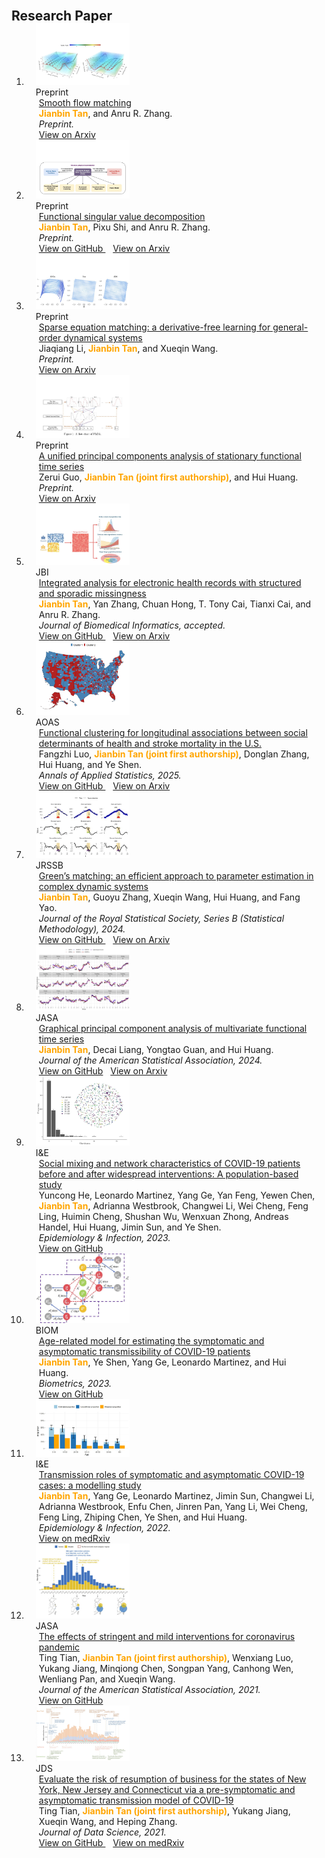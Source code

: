  <head>
    <style>
     
.pub-row {
  display: flex;
  justify-content: space-between;
  align-items: flex-start; /* 将元素顶部对齐 */
  margin-bottom: 1px;
  border-bottom: none;
  padding-bottom: 1px;
}
    </style>
  </head>
  
  
 
<h2 id="publications" style="margin: 2px 0px -15px;">Research Paper</h2>

<div class="publications">
<ol class="bibliography">


<li>
<div class="pub-row">
   <div class="col-sm-3 abbr" style="position: relative;padding-right: 15px;padding-left: 15px;max-width: 150px;max-height: 150px">
    <img src="assets/img/SMO.jpg" style="width: auto; height: auto">
     <abbr class="badge">  Preprint </abbr>
  </div>
  <div class="col-sm-9" style="position: relative;padding-right: 15px;padding-left: 20px;">
    <div class="title"><a href="https://arxiv.org/abs/2508.13831">Smooth flow matching</a></div>
    <div class="author"> <strong><span style="color: orange;">Jianbin Tan</span></strong>, and Anru R. Zhang.</div>
    <div class="periodical"><em>  Preprint.</em></div>
    <!-- Code -->
    <div class="github-link">
      <a href="https://arxiv.org/abs/2508.13831"> View on Arxiv </a>
    </div>
  </div>
</div>
</li>

<li>
<div class="pub-row">
   <div class="col-sm-3 abbr" style="position: relative;padding-right: 15px;padding-left: 15px;max-width: 150px;max-height: 150px">
    <img src="assets/img/fsvd.jpg" style="width: auto; height: auto">
     <abbr class="badge">  Preprint </abbr>
  </div>
  <div class="col-sm-9" style="position: relative;padding-right: 15px;padding-left: 20px;">
    <div class="title"><a href="https://arxiv.org/abs/2410.03619">Functional singular value decomposition</a></div>
    <div class="author"> <strong><span style="color: orange;">Jianbin Tan</span></strong>, Pixu Shi, and Anru R. Zhang.</div>
    <div class="periodical"><em>  Preprint.</em></div>
    <!-- Code -->
    <div class="github-link">
      <a href="https://github.com/Jianbin-Tan/Functional-Singular-Value-Decompostion">  View on GitHub </a>&nbsp;&nbsp;
      <a href="https://arxiv.org/abs/2410.03619"> View on Arxiv </a>
    </div>
  </div>
</div>
</li>

<li>
<div class="pub-row">
   <div class="col-sm-3 abbr" style="position: relative;padding-right: 15px;padding-left: 15px;max-width: 150px;max-height: 150px">
    <img src="assets/img/dynamic.jpg" style="width: auto; height: auto">
     <abbr class="badge">  Preprint </abbr>
  </div>
  <div class="col-sm-9" style="position: relative;padding-right: 15px;padding-left: 20px;">
    <div class="title"><a href="https://arxiv.org/abs/2507.20072">Sparse equation matching: a derivative-free learning for general-order dynamical systems</a></div>
    <div class="author"> Jiaqiang Li, <strong><span style="color: orange;">Jianbin Tan</span></strong>, and Xueqin Wang.</div>
    <div class="periodical"><em>  Preprint.</em></div>
    <!-- Code -->
    <div class="github-link">
      <a href="https://arxiv.org/abs/2507.20072"> View on Arxiv </a>
    </div>
  </div>
</div>
</li>

<li>
<div class="pub-row">
   <div class="col-sm-3 abbr" style="position: relative;padding-right: 15px;padding-left: 15px;max-width: 150px;max-height: 150px">
    <img src="assets/img/UFPCA.jpg" style="width: auto; height: auto">
     <abbr class="badge">  Preprint </abbr>
  </div>
  <div class="col-sm-9" style="position: relative;padding-right: 15px;padding-left: 20px;">
    <div class="title"><a href="https://arxiv.org/abs/2408.02343">A unified principal components analysis of stationary functional time series</a></div>
     <div class="author"> Zerui Guo, <strong><span style="color: orange;">Jianbin Tan (joint first authorship)</span></strong>, and Hui Huang.</div>
    <div class="periodical"><em>  Preprint.</em></div>
      <!-- Code -->
    <div class="github-link">
      <a href="https://arxiv.org/abs/2408.02343"> View on Arxiv </a>
    </div>
  </div>
</div>
</li>

<li>
<div class="pub-row">
   <div class="col-sm-3 abbr" style="position: relative;padding-right: 15px;padding-left: 15px;max-width: 150px;max-height: 150px">
    <img src="assets/img/MACCOM.jpg" style="width: auto; height: auto">
     <abbr class="badge">  JBI </abbr>
  </div>
  <div class="col-sm-9" style="position: relative;padding-right: 15px;padding-left: 20px;">
    <div class="title"><a href="https://arxiv.org/abs/2506.09208">Integrated analysis for electronic health records with structured and sporadic missingness</a></div>
    <div class="author"> <strong><span style="color: orange;">Jianbin Tan</span></strong>, Yan Zhang, Chuan Hong, T. Tony Cai, Tianxi Cai, and Anru R. Zhang.</div>
    <div class="periodical"><em>  Journal of Biomedical Informatics, accepted.</em></div>
    <!-- Code -->
    <div class="github-link">
      <a href="https://github.com/Tan-jianbin/Macomss">  View on GitHub </a>&nbsp;&nbsp;
      <a href="https://arxiv.org/abs/2506.09208"> View on Arxiv </a>
    </div>
  </div>
</div>
</li>


<li>
<div class="pub-row">
   <div class="col-sm-3 abbr" style="position: relative;padding-right: 15px;padding-left: 15px;max-width: 150px;max-height: 150px">
    <img src="assets/img/clusterres8.png" style="width: auto; height: auto">
    <abbr class="badge">  AOAS </abbr>
  </div>
  <div class="col-sm-9" style="position: relative;padding-right: 15px;padding-left: 20px;">
    <div class="title"><a href="https://doi.org/10.1214/24-AOAS1989">Functional clustering for longitudinal associations between social determinants of health and stroke mortality in the U.S.</a></div>
    <div class="author"> Fangzhi Luo, <strong><span style="color: orange;">Jianbin Tan (joint first authorship)</span></strong>, Donglan Zhang, Hui Huang, and Ye Shen.</div>
    <div class="periodical"><em> Annals of Applied Statistics, 2025.</em></div>
    <!-- Code -->
    <div class="github-link">
      <a href="https://github.com/fl81224/Functional-Clustering-of-Longitudinal-Associations?tab=readme-ov-file">  View on GitHub </a>&nbsp;&nbsp;
      <a href="https://arxiv.org/abs/2406.10499"> View on Arxiv </a>
    </div>
  </div>
</div>
</li>


<li>
<div class="pub-row">
   <div class="col-sm-3 abbr" style="position: relative;padding-right: 15px;padding-left: 15px;max-width: 150px;max-height: 150px">
    <img src="assets/img/Local.jpeg" style="width: auto; height: auto">
    <abbr class="badge">JRSSB</abbr>
  </div>
  <div class="col-sm-9" style="position: relative;padding-right: 15px;padding-left: 20px;">
    <div class="title"><a href="https://doi.org/10.1093/jrsssb/qkae031">Green’s matching: an efficient approach to parameter estimation in complex dynamic systems</a></div>
    <div class="author"> <strong><span style="color: orange;">Jianbin Tan</span></strong>, Guoyu Zhang, Xueqin Wang, Hui Huang, and Fang Yao.</div>
    <div class="periodical"><em> Journal of the Royal Statistical Society, Series B (Statistical Methodology), 2024.</em></div>
    <!-- Code -->
    <div class="github-link">
      <a href="https://github.com/Tan-jianbin/Statistical-Inference-in-General-order-Dynamic-Systems">  View on GitHub </a>&nbsp;&nbsp;
      <a href="https://arxiv.org/abs/2403.14531"> View on Arxiv </a>
    </div>
  </div>
</div>
</li>



<li>
<div class="pub-row">
   <div class="col-sm-3 abbr" style="position: relative;padding-right: 15px;padding-left: 15px;max-width: 150px;max-height: 150px">
    <img src="assets/img/fit_fda.jpeg" style="width: auto; height: auto">
    <abbr class="badge">JASA</abbr>
  </div>
  <div class="col-sm-9" style="position: relative;padding-right: 15px;padding-left: 20px;">
    <div class="title"><a href="https://www.tandfonline.com/doi/full/10.1080/01621459.2024.2302198">Graphical principal component analysis of multivariate functional time series</a></div>
    <div class="author"> <strong><span style="color: orange;">Jianbin Tan</span></strong>, Decai Liang, Yongtao Guan, and Hui Huang.</div>
    <div class="periodical"><em> Journal of the American Statistical Association, 2024.</em></div>
    <!-- Code -->
    <div class="github-link">
      <a href="https://github.com/Jianbin-Tan/GFPCA">View on GitHub</a>&nbsp;&nbsp;
      <a href="https://arxiv.org/abs/2401.06990">View on Arxiv</a>&nbsp;&nbsp;
    </div>
  </div>
</div>
</li>

<li>
<div class="pub-row">

   <div class="col-sm-3 abbr" style="position: relative;padding-right: 15px;padding-left: 15px;max-width: 150px;max-height: 150px">
    <img src="assets/img/network.jpeg" style="width: auto; height: auto">
    <abbr class="badge">I&E</abbr>
  </div>
  <div class="col-sm-9" style="position: relative;padding-right: 15px;padding-left: 20px;">
    <div class="title"><a href="https://doi.org/10.1017/S0950268823001292">Social mixing and network characteristics of COVID-19 patients before and after widespread interventions: A population-based study</a></div>
    <div class="author"> Yuncong He, Leonardo Martinez, Yang Ge, Yan Feng, Yewen Chen, <strong><span style="color: orange;">Jianbin Tan</span></strong>, Adrianna Westbrook, Changwei Li, Wei Cheng, Feng Ling, Huimin Cheng, Shushan Wu, Wenxuan Zhong, Andreas Handel, Hui Huang, Jimin Sun, and Ye Shen.</div>
    <div class="periodical"><em> Epidemiology & Infection, 2023.</em></div>
        <!-- Code -->
    <div class="github-link">
      <a href="https://github.com/howanchung/COVID19-network">  View on GitHub </a>
    </div>
  </div>
</div>
</li>



<li>
<div class="pub-row">

   <div class="col-sm-3 abbr" style="position: relative;padding-right: 15px;padding-left: 15px;max-width: 150px;max-height: 150px">
    <img src="assets/img/comps.jpeg" style="width: auto; height: auto">
    <abbr class="badge">BIOM</abbr>
  </div>
  <div class="col-sm-9" style="position: relative;padding-right: 15px;padding-left: 20px;">
    <div class="title"><a href="https://doi.org/10.1111/biom.13814">Age-related model for estimating the symptomatic and asymptomatic transmissibility of COVID-19 patients</a></div>
    <div class="author"> <strong><span style="color: orange;">Jianbin Tan</span></strong>, Ye Shen, Yang Ge, Leonardo Martinez, and Hui Huang.</div>
    <div class="periodical"><em> Biometrics, 2023.</em></div>
       <!-- Code -->
    <div class="github-link">
      <a href="https://github.com/Jianbin-Tan/Age-related-Model-for-COVID-19-Epidemic"> View on GitHub </a>
    </div>
  </div>
</div>
</li>


<li>
<div class="pub-row">

   <div class="col-sm-3 abbr" style="position: relative;padding-right: 15px;padding-left: 15px;max-width: 150px;max-height: 150px">
    <img src="assets/img/tran.jpeg" style="width: auto; height: auto">
    <abbr class="badge">I&E</abbr>
  </div>
  <div class="col-sm-9" style="position: relative;padding-right: 15px;padding-left: 20px;">
    <div class="title"><a href="https://doi.org/10.1017/S0950268822001467">Transmission roles of symptomatic and asymptomatic COVID-19 cases: a modelling study</a></div>
    <div class="author"> <strong><span style="color: orange;">Jianbin Tan</span></strong>, Yang Ge, Leonardo Martinez, Jimin Sun, Changwei Li, Adrianna Westbrook, Enfu Chen, Jinren Pan, Yang Li, Wei Cheng, Feng Ling, Zhiping Chen, Ye Shen, and Hui Huang.</div>
    <div class="periodical"><em> Epidemiology & Infection, 2022.</em></div>
     <!-- Code -->
    <div class="github-link">
      <a href="https://www.medrxiv.org/content/10.1101/2021.05.11.21257060v3"> View on medRxiv </a>
  </div>
      </div>
</div>
</li>



<li>
<div class="pub-row">

   <div class="col-sm-3 abbr" style="position: relative;padding-right: 15px;padding-left: 15px;max-width: 150px;max-height: 150px">
    <img src="assets/img/policy.jpeg" style="width: auto; height: auto">
    <abbr class="badge">JASA</abbr>
  </div>
  <div class="col-sm-9" style="position: relative;padding-right: 15px;padding-left: 20px;">
    <div class="title"><a href="https://doi.org/10.1080/01621459.2021.1897015">The effects of stringent and mild interventions for coronavirus pandemic</a></div>
    <div class="author">Ting Tian, <strong><span style="color: orange;">Jianbin Tan (joint first authorship)</span></strong>, Wenxiang Luo, Yukang Jiang, Minqiong Chen, Songpan Yang, Canhong Wen, Wenliang Pan, and Xueqin Wang.</div>
    <div class="periodical"><em> Journal of the American Statistical Association, 2021.</em></div>
     <!-- Code -->
    <div class="github-link">
      <a href="https://github.com/tingT0929/The-Effects-of-Stringent-and-Mild-Interventions"> View on GitHub </a>
    </div>
  </div>
</div>
</li>


<li>
<div class="pub-row">

   <div class="col-sm-3 abbr" style="position: relative;padding-right: 15px;padding-left: 15px;max-width: 150px;max-height: 150px">
    <img src="assets/img/jds.jpeg" style="width: auto; height: auto">
    <abbr class="badge">JDS</abbr>
  </div>
  <div class="col-sm-9" style="position: relative;padding-right: 15px;padding-left: 20px;">
    <div class="title"><a href="https://jds-online.org/journal/JDS/article/664/info">Evaluate the risk of resumption of business for the states of New York, New Jersey and Connecticut via a pre-symptomatic and asymptomatic transmission model of COVID-19</a></div>
    <div class="author">Ting Tian, <strong><span style="color: orange;">Jianbin Tan (joint first authorship)</span></strong>, Yukang Jiang, Xueqin Wang, and Heping Zhang.</div>
    <div class="periodical"><em> Journal of Data Science, 2021.</em></div>
    <!-- Code -->
    <div class="github-link">
      <a href="https://github.com/tingT0929/Resumption-of-business"> View on GitHub </a>&nbsp;&nbsp;
      <a href="https://www.medrxiv.org/content/10.1101/2020.05.16.20103747v5"> View on medRxiv </a>
    </div>
  </div>
</div>
</li>

<br>



  
